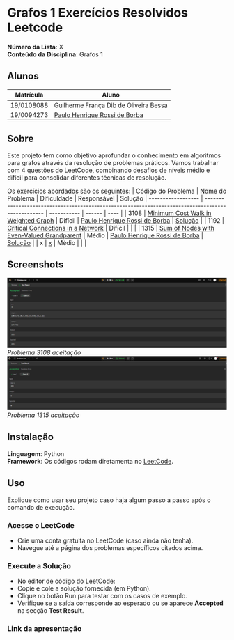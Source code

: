 # Grafos 1 Exercícios Resolvidos Leetcode

**Número da Lista**: X<br>
**Conteúdo da Disciplina**: Grafos 1<br>

## Alunos
|Matrícula | Aluno |
| -- | -- |
| 19/0108088  |  Guilherme França Dib de Oliveira Bessa |
| 19/0094273  |  [Paulo Henrique Rossi de Borba](https://github.com/paulohborba) |

## Sobre 
Este projeto tem como objetivo aprofundar o conhecimento em algoritmos para grafos através da resolução de problemas práticos. Vamos trabalhar com 4 questões do LeetCode, combinando desafios de níveis médio e difícil para consolidar diferentes técnicas de resolução.

Os exercícios abordados são os seguintes:
| Código do Problema | Nome do Problema                                                                                   | Dificuldade |   Responsável | Solução
| ------------------ | -------------------------------------------------------------------------------------------------- | ----------- | ------ | ---- |
| 3108               | [Minimum Cost Walk in Weighted Graph](https://leetcode.com/problems/minimum-cost-walk-in-weighted-graph/description/)      | Difícil     | [Paulo Henrique Rossi de Borba](https://github.com/paulohborba) | [Solução](https://github.com/projeto-de-algoritmos-2025/Grafos1_ExerciciosResolvidos-Leetcode/blob/main/Problema_3108/Problema3108.md) |
| 1192               | [Critical Connections in a Network](https://leetcode.com/problems/critical-connections-in-a-network/description/?envType=problem-list-v2&envId=graph)               | Difícil      | | |
| 1315               | [Sum of Nodes with Even-Valued Grandparent](https://leetcode.com/problems/sum-of-nodes-with-even-valued-grandparent/description/)               | Médio       | [Paulo Henrique Rossi de Borba](https://github.com/paulohborba) | [Solução](https://github.com/projeto-de-algoritmos-2025/Grafos1_ExerciciosResolvidos-Leetcode/blob/main/Problema_1315/Problema1315.md) |
| x               | [x](x)               | Médio       |  | |


## Screenshots
![Problema 3108](https://github.com/projeto-de-algoritmos-2025/Grafos1_ExerciciosResolvidos-Leetcode/blob/main/Problema_3108/img/MinCost.png) <br>
*Problema 3108 aceitação* <br>
![Problema 1315](https://github.com/projeto-de-algoritmos-2025/Grafos1_ExerciciosResolvidos-Leetcode/blob/main/Problema_1315/img/SumNodes.png) <br>
*Problema 1315 aceitação* <br>

## Instalação 
**Linguagem**: Python<br>
**Framework**: Os códigos rodam diretamenta no [LeetCode](https://leetcode.com/).<br>

## Uso 
Explique como usar seu projeto caso haja algum passo a passo após o comando de execução.

### Acesse o LeetCode
- Crie uma conta gratuita no LeetCode (caso ainda não tenha).
- Navegue até a página dos problemas específicos citados acima.

### Execute a Solução
- No editor de código do LeetCode:
- Copie e cole a solução fornecida (em Python).
- Clique no botão Run para testar com os casos de exemplo.
- Verifique se a saída corresponde ao esperado ou se aparece **Accepted** na secção **Test Result**.

### Link da apresentação
